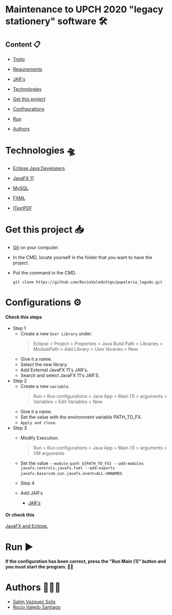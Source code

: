 # Maintenance to UPCH 2020 "legacy stationery" software 🛠

  

## Content 📋

-  [Trello](https://trello.com/b/ZAjIkmnN)

-  [Requirements](https://docs.google.com/document/d/1TUnLOxqZ_Zlmv3QmgArtjHjJ0VBsFH5OscPsshVyW7E/edit?usp=sharing)

-  [JAR's](https://drive.google.com/drive/folders/1Gk_ZLiixr_vatw2aHaJLkwnyckHinNIu?usp=sharing)

-  [Technologies](#technologies-)

-  [Get this project](#get-this-project-)

-  [Configurations](#configurations-)

-  [Run](#run-)

-  [Authors](#authors-)

  

# Technologies 🛸

-  [Eclipse Java Developers](https://www.eclipse.org/downloads/packages/)

-  [JavaFX 11](https://openjfx.io/openjfx-docs/)

-  [MySQL](https://www.mysql.com/downloads/)

-  [FXML](https://openjfx.io/javadoc/11/javafx.fxml/javafx/fxml/doc-files/introduction_to_fxml.html)

-  [ITextPDF](http://www.java2s.com/Code/Jar/i/Downloaditextpdf510jar.htm)

  

# Get this project 📥

-  [Git](https://git-scm.com/downloads) on your computer.

- In the CMD, locate yourself in the folder that you want to have the project.

- Put the command in the CMD.

	````
	git clone https://github.com/RocioValedoStgo/papeleria_legado.git
	````
  

# Configurations ⚙

#### Check this steps
- Step 1
	- Create a new `User Library` under.
		> Eclipse > Project > Properties > Java Build Path > Libraries > ModulePath > Add Library > User libraries > New
	- Give it a name.
	- Select the new library.
	- Add External JavaFX 11's JAR's.
	- Search and select JavaFX 11's JAR'S.
- Step 2
	- Create a new `variable`.
		> Run > Run configurations > Java App > Main (1) > arguments > Variables > Edit Variables > New
	- Give it a name.
	- Set the value with the environment variable PATH_TO_FX.
	- `Apply and close`.
- Step 3
	- Modify Execution.
		> Run > Run configurations > Java App > Main (1) > arguments > VM arguments
	- Set the value `--module-path ${PATH_TO_FX} --add-modules javafx.controls,javafx.fxml --add-exports javafx.base/com.sun.javafx.event=ALL-UNNAMED`.

	- Step 4
	- Add JAR's
		- [JAR's](https://drive.google.com/drive/folders/1Gk_ZLiixr_vatw2aHaJLkwnyckHinNIu?usp=sharing)

#### Or check this
[JavaFX and Eclipse.](https://openjfx.io/openjfx-docs/)

# Run ▶

  #### If the configuration has been correct, press the "Run Main (1)" button and you must start the program. 🤞🏼

# Authors 👨🏼‍💻

- [Salim Vazquez Solis](https://github.com/SalimVazquez)
- [Rocio Valedo Santiago](https://github.com/RocioValedoStgo)
